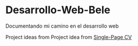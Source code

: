 # Desarrollo-Web-Bele
Documentando mi camino en el desarrollo web 

Project ideas from Project idea from [Single-Page CV](https://roadmap.sh/projects/single-page-cv)
